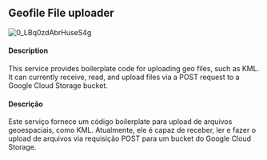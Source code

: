 ## Geofile File uploader

![0_LBq0zdAbrHuseS4g](https://github.com/user-attachments/assets/75784917-1c1c-4f14-bf82-3d2bf52d9850)

#### **Description** 

This service provides boilerplate code for uploading geo files, such as KML. It can currently receive, read, and upload files via a POST request to a Google Cloud Storage bucket.

#### **Descrição**
Este serviço fornece um código boilerplate para upload de arquivos geoespaciais, como KML. Atualmente, ele é capaz de receber, ler e fazer o upload de arquivos via requisição POST para um bucket do Google Cloud Storage.
